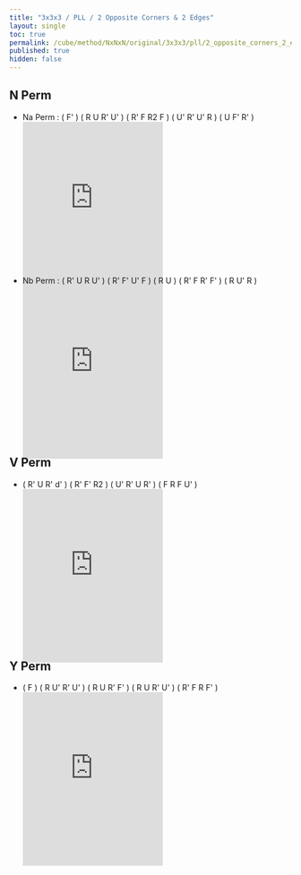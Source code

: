 ```yaml
---
title: "3x3x3 / PLL / 2 Opposite Corners & 2 Edges"
layout: single
toc: true
permalink: /cube/method/NxNxN/original/3x3x3/pll/2_opposite_corners_2_edges
published: true
hidden: false
---
```


<head>
  <base target="_blank">
  <style>
    .iframe-wrapper {
      overflow      : hidden;
      margin-bottom : -35px;
    }
    iframe {
      width         : 250px;
      height        : 330px;
      margin-top    : -20px;
      border        : none;
    }
  </style>
</head>



## N Perm

- Na Perm : ( F' ) ( R U R' U' ) ( R' F R2 F ) ( U' R' U' R ) ( U F' R' )
  <div class="iframe-wrapper">
    <iframe
      scrolling="no"
      src="https://ruwix.com/widget/3d/?alg=F'%20R%20U%20R'%20U'%20R'%20F%20R2%20F%20U'%20R'%20U'%20R%20U%20F'%20R'&solved=U-&hover=9&speed=500&flags=canvas"
    ></iframe>
  </div>
- Nb Perm : ( R' U R U' ) ( R' F' U' F ) ( R U ) ( R' F R' F' ) ( R U' R )
  <div class="iframe-wrapper">
    <iframe
      scrolling="no"
      src="https://ruwix.com/widget/3d/?alg=R'%20U%20R%20U'%20R'%20F'%20U'%20F%20R%20U%20R'%20F%20R'%20F'%20R%20U'%20R&solved=U-&hover=9&speed=500&flags=canvas"
    ></iframe>
  </div>



## V Perm

- ( R' U R' d' ) ( R' F' R2 ) ( U' R' U R' ) ( F R F U' )
  <div class="iframe-wrapper">
    <iframe
      scrolling="no"
      src="https://ruwix.com/widget/3d/?alg=R'%20U%20R'%20d'%20R'%20F'%20R2%20U'%20R'%20U%20R'%20F%20R%20F%20U'&solved=U-&hover=9&speed=500&flags=canvas"
    ></iframe>
  </div>



## Y Perm

- ( F ) ( R U' R' U' ) ( R U R' F' ) ( R U R' U' ) ( R' F R F' )
  <div class="iframe-wrapper">
    <iframe
      scrolling="no"
      src="https://ruwix.com/widget/3d/?alg=F%20R%20U%27%20R%27%20U%27%20R%20U%20R%27%20F%27%20R%20U%20R%27%20U%27%20R%27%20F%20R%20F%27&colored=U*/c%20u&solved=U-&hover=9&speed=500&flags=canvas"
    ></iframe>
  </div>
